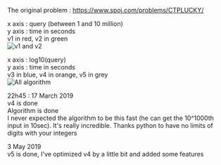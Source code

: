 The original problem : https://www.spoj.com/problems/CTPLUCKY/

x axis : query (between 1 and 10 million) \
y axis : time in seconds \
v1 in red, v2 in green \
![v1 and v2](https://raw.githubusercontent.com/Yoyoshix/Super-Lucky-Palindrome/master/super_lucky_palindrome/v1v2.png)

x axis : log10(query) \
y axis : time in seconds \
v3 in blue, v4 in orange, v5 in grey \
![All algorithm](https://raw.githubusercontent.com/Yoyoshix/Super-Lucky-Palindrome/master/super_lucky_palindrome/v1v2v3v4v5.png)

22h45 : 17 March 2019 \
v4 is done \
Algorithm is done \
I never expected the algorithm to be this fast (he can get the 10^1000th input in 10sec). It's really incredible. Thanks python to have no limits of digits with your integers

3 May 2019 \
v5 is done, I've optimized v4 by a little bit and added some features
